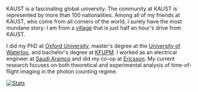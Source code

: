 
KAUST is a fascinating global university. The community at KAUST is represented by more than 100 nationalities. Among all of my friends at KAUST, who come from all corners of the world, I surely have the most mundane story: I am from a [village](https://www.google.com.sa/maps/search/maps/@22.4458387,39.5221629,4845m/data=!3m1!1e3) that is just half an hour's drive from KAUST.


I did my PhD at [Oxford University](http://www.ox.ac.uk), master's degree at the [University of Waterloo](https://uwaterloo.ca), and bachelor's degree at [KFUPM](http://www.kfupm.edu.sa/default.aspx). I worked as an electrical engineer at [Saudi Aramco](http://www.saudiaramco.com/en/home.html) and did my co-op at [Ericsson](https://www.ericsson.com). My current research focuses on both theoretical and experimental analysis of time-of-flight imaging in the photon counting regime.


<a href="https://www.revolvermaps.com/?target=enlarge&amp;i=5cz8cxu81mg"><img src="//rf.revolvermaps.com/w/3/s/a/0/14/0/ffffff/ffffff/ffffff/5cz8cxu81mg.png" alt="Stats" style="border:0;"></a>
